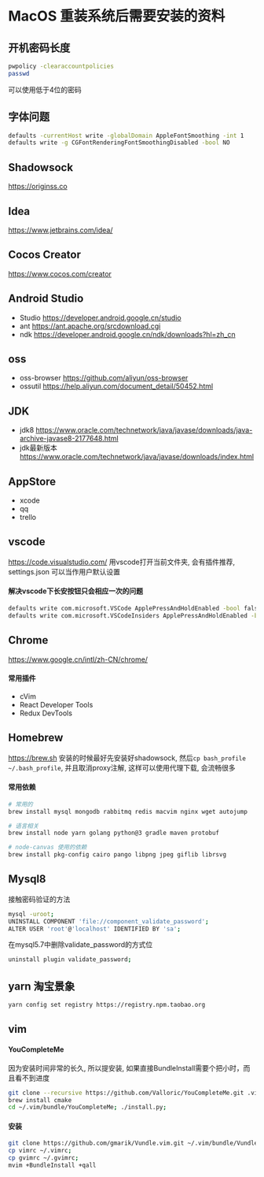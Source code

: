 # MacOS 重装系统后需要安装的资料
## 开机密码长度
```bash
pwpolicy -clearaccountpolicies
passwd
```
可以使用低于4位的密码
## 字体问题
```bash
defaults -currentHost write -globalDomain AppleFontSmoothing -int 1
defaults write -g CGFontRenderingFontSmoothingDisabled -bool NO
```

## Shadowsock
https://originss.co

## Idea
https://www.jetbrains.com/idea/

## Cocos Creator
https://www.cocos.com/creator

## Android Studio
* Studio https://developer.android.google.cn/studio
* ant https://ant.apache.org/srcdownload.cgi
* ndk https://developer.android.google.cn/ndk/downloads?hl=zh_cn

## oss
* oss-browser https://github.com/aliyun/oss-browser
* ossutil https://help.aliyun.com/document_detail/50452.html

## JDK
* jdk8 https://www.oracle.com/technetwork/java/javase/downloads/java-archive-javase8-2177648.html
* jdk最新版本 https://www.oracle.com/technetwork/java/javase/downloads/index.html

## AppStore
* xcode
* qq
* trello

## vscode
https://code.visualstudio.com/
用vscode打开当前文件夹, 会有插件推荐, settings.json 可以当作用户默认设置
#### 解决vscode下长安按钮只会相应一次的问题
```bash
defaults write com.microsoft.VSCode ApplePressAndHoldEnabled -bool false
defaults write com.microsoft.VSCodeInsiders ApplePressAndHoldEnabled -bool false
```

## Chrome
https://www.google.cn/intl/zh-CN/chrome/  
#### 常用插件
* cVim
* React Developer Tools
* Redux DevTools

## Homebrew
https://brew.sh
安装的时候最好先安装好shadowsock, 然后``cp bash_profile ~/.bash_profile``, 并且取消proxy注解, 这样可以使用代理下载, 会流畅很多
#### 常用依赖
```bash
# 常用的
brew install mysql mongodb rabbitmq redis macvim nginx wget autojump

# 语言相关
brew install node yarn golang python@3 gradle maven protobuf

# node-canvas 使用的依赖
brew install pkg-config cairo pango libpng jpeg giflib librsvg
```
## Mysql8
接触密码验证的方法
```bash
mysql -uroot;
UNINSTALL COMPONENT 'file://component_validate_password';
ALTER USER 'root'@'localhost' IDENTIFIED BY 'sa';
```
在mysql5.7中删除validate_password的方式位
```bash
uninstall plugin validate_password;
```
## yarn 淘宝景象
```bash
yarn config set registry https://registry.npm.taobao.org
```

## vim
#### YouCompleteMe
因为安装时间非常的长久, 所以提安装, 如果直接BundleInstall需要个把小时，而且看不到进度
```bash
git clone --recursive https://github.com/Valloric/YouCompleteMe.git .vim/bundle/YouCompleteMe
brew install cmake
cd ~/.vim/bundle/YouCompleteMe; ./install.py;
```
#### 安装
```bash
git clone https://github.com/gmarik/Vundle.vim.git ~/.vim/bundle/Vundle.vim;
cp vimrc ~/.vimrc;
cp gvimrc ~/.gvimrc;
mvim +BundleInstall +qall
```

